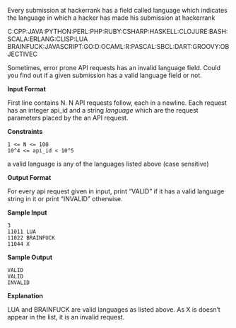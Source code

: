 <p>Every submission at hackerrank has a field called language which indicates the language in which a hacker has made his submission at hackerrank</p>

<p>C:CPP:JAVA:PYTHON:PERL:PHP:RUBY:CSHARP:HASKELL:CLOJURE:BASH:SCALA:ERLANG:CLISP:LUA<br>
BRAINFUCK:JAVASCRIPT:GO:D:OCAML:R:PASCAL:SBCL:DART:GROOVY:OBJECTIVEC</p>

<p>Sometimes, error prone API requests has an invalid language field. Could you find out if a given submission has a valid language field or not.</p>

<p><strong>Input Format</strong></p>

<p>First line contains N. N API requests follow, each in a newline.
Each request has an integer api_id and a string <em>language</em> which are the request parameters placed by the an API request.</p>

<p><strong>Constraints</strong></p>

<pre><code>1 &lt;= N &lt;= 100  
10^4 &lt;= api_id &lt; 10^5  
</code></pre>

<p>a valid language is any of the languages listed above (case sensitive)</p>

<p><strong>Output Format</strong></p>

<p>For every api request given in input, print “VALID” if it has a valid language string in it or print “INVALID” otherwise.</p>

<p><strong>Sample Input</strong></p>

<pre><code>3
11011 LUA
11022 BRAINFUCK
11044 X
</code></pre>

<p><strong>Sample Output</strong></p>

<pre><code>VALID
VALID
INVALID
</code></pre>

<p><strong>Explanation</strong></p>

<p>LUA and BRAINFUCK are valid languages as listed above. As X is doesn’t appear in the list, it is an invalid request.</p>
